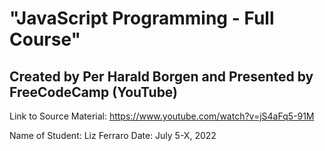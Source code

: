 # "JavaScript Programming - Full Course"
## Created by Per Harald Borgen and Presented by FreeCodeCamp (YouTube)
Link to Source Material: https://www.youtube.com/watch?v=jS4aFq5-91M

Name of Student: Liz Ferraro
Date: July 5-X, 2022